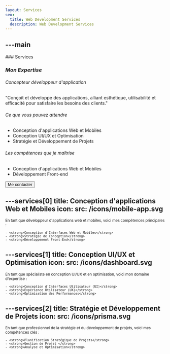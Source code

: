 ```yaml
---
layout: Services
seo:
  title: Web Development Services
  description: Web Development Services
---
```




---main
---

<PageTitle>
  ### Services

  ### _Mon Expertise_
</PageTitle>

###### Concepteur développeur d'application

"Conçoit et développe des applications, alliant esthétique, utilisabilité et efficacité pour satisfaire les besoins des clients."

###### Ce que vous pouvez attendre

- Conception d'applications Web et Mobiles
- Conception UI/UX et Optimisation
- Stratégie et Développement de Projets

###### Les compétences que je maîtrise

- Conception d'applications Web et Mobiles
- Développement Front-end

<Sep size="12" />

<Button href="/contact" variant="white" size="sm">
  Me contacter
</Button>



---services[0]
title: Conception d'applications Web et Mobiles
icon:
  src: /icons/mobile-app.svg
---

<small>
  En tant que développeur d'applications web et mobiles, voici mes compétences principales : 

    - <strong>Conception d'Interfaces Web et Mobiles</strong>
    - <strong>Stratégie de Conception</strong>
    - <strong>Développement Front-End</strong>

</small>


---services[1]
title: Conception UI/UX et Optimisation
icon:
  src: /icons/dashboard.svg
---

<small>
  En tant que spécialiste en conception UI/UX et en optimisation, voici mon domaine d'expertise :

    - <strong>Conception d'Interfaces Utilisateur (UI)</strong>
    - <strong>Expérience Utilisateur (UX)</strong>
    - <strong>Optimisation des Performances</strong>
</small>

---services[2]
title: Stratégie et Développement de Projets
icon:
  src: /icons/prisma.svg
---

<small>
  En tant que professionnel de la stratégie et du développement de projets, voici mes compétences clés :

    - <strong>Planification Stratégique de Projets</strong>
    - <strong>Gestion de Projet </strong>
    - <strong>Analyse et Optimisation</strong>

</small>



